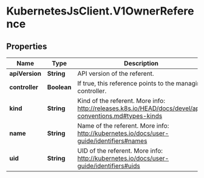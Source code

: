 # KubernetesJsClient.V1OwnerReference

## Properties
Name | Type | Description | Notes
------------ | ------------- | ------------- | -------------
**apiVersion** | **String** | API version of the referent. | 
**controller** | **Boolean** | If true, this reference points to the managing controller. | [optional] 
**kind** | **String** | Kind of the referent. More info: http://releases.k8s.io/HEAD/docs/devel/api-conventions.md#types-kinds | 
**name** | **String** | Name of the referent. More info: http://kubernetes.io/docs/user-guide/identifiers#names | 
**uid** | **String** | UID of the referent. More info: http://kubernetes.io/docs/user-guide/identifiers#uids | 


